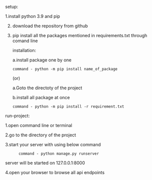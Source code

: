 setup:

  1.install python 3.9 and pip
  
  2. download the repository from github
  
  3. pip install all the packages mentioned in requirements.txt through comand line
     
     installation:
     
     a.install package one by one 
     
         command - python -m pip install name_of_package
        (or)
     
     a.Goto the directoty of the project
      
      b.install all package at once 
         
         command - python -m pip install -r requirement.txt      

run-project:

1.open command line or terminal

2.go to the directory of the project

3.start your server with using below command

          command - python manage.py runserver

server will be started on 127.0.0.1:8000   

4.open your browser to browse all api endpoints
   
    
  
  
     

